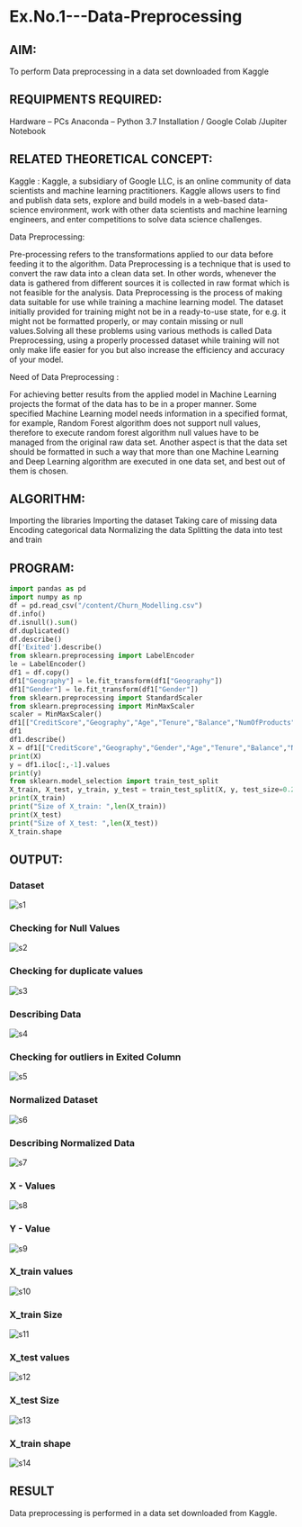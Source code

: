 # Ex.No.1---Data-Preprocessing
## AIM:

To perform Data preprocessing in a data set downloaded from Kaggle

## REQUIPMENTS REQUIRED:
Hardware – PCs
Anaconda – Python 3.7 Installation / Google Colab /Jupiter Notebook

## RELATED THEORETICAL CONCEPT:

Kaggle :
Kaggle, a subsidiary of Google LLC, is an online community of data scientists and machine learning practitioners. Kaggle allows users to find and publish data sets, explore and build models in a web-based data-science environment, work with other data scientists and machine learning engineers, and enter competitions to solve data science challenges.

Data Preprocessing:

Pre-processing refers to the transformations applied to our data before feeding it to the algorithm. Data Preprocessing is a technique that is used to convert the raw data into a clean data set. In other words, whenever the data is gathered from different sources it is collected in raw format which is not feasible for the analysis.
Data Preprocessing is the process of making data suitable for use while training a machine learning model. The dataset initially provided for training might not be in a ready-to-use state, for e.g. it might not be formatted properly, or may contain missing or null values.Solving all these problems using various methods is called Data Preprocessing, using a properly processed dataset while training will not only make life easier for you but also increase the efficiency and accuracy of your model.

Need of Data Preprocessing :

For achieving better results from the applied model in Machine Learning projects the format of the data has to be in a proper manner. Some specified Machine Learning model needs information in a specified format, for example, Random Forest algorithm does not support null values, therefore to execute random forest algorithm null values have to be managed from the original raw data set.
Another aspect is that the data set should be formatted in such a way that more than one Machine Learning and Deep Learning algorithm are executed in one data set, and best out of them is chosen.


## ALGORITHM:
Importing the libraries
Importing the dataset
Taking care of missing data
Encoding categorical data
Normalizing the data
Splitting the data into test and train

## PROGRAM:
```python
import pandas as pd
import numpy as np
df = pd.read_csv("/content/Churn_Modelling.csv")
df.info()
df.isnull().sum()
df.duplicated()
df.describe()
df['Exited'].describe()
from sklearn.preprocessing import LabelEncoder
le = LabelEncoder()
df1 = df.copy()
df1["Geography"] = le.fit_transform(df1["Geography"])
df1["Gender"] = le.fit_transform(df1["Gender"])
from sklearn.preprocessing import StandardScaler
from sklearn.preprocessing import MinMaxScaler
scaler = MinMaxScaler()
df1[["CreditScore","Geography","Age","Tenure","Balance","NumOfProducts","EstimatedSalary"]] = pd.DataFrame(scaler.fit_transform(df1[["CreditScore","Geography","Age","Tenure","Balance","NumOfProducts","EstimatedSalary"]]))
df1
df1.describe()
X = df1[["CreditScore","Geography","Gender","Age","Tenure","Balance","NumOfProducts","HasCrCard","IsActiveMember","EstimatedSalary"]].values
print(X)
y = df1.iloc[:,-1].values
print(y)
from sklearn.model_selection import train_test_split
X_train, X_test, y_train, y_test = train_test_split(X, y, test_size=0.2)
print(X_train)
print("Size of X_train: ",len(X_train))
print(X_test)
print("Size of X_test: ",len(X_test))
X_train.shape


```

## OUTPUT:
### Dataset
![s1](https://user-images.githubusercontent.com/113674204/191887944-59fbffdc-6651-42fb-92c3-00c6b2e0ed94.png)
### Checking for Null Values
![s2](https://user-images.githubusercontent.com/113674204/191889421-130b4434-abbf-4bfe-ba72-76ee78b0e0ec.png)
### Checking for duplicate values
![s3](https://user-images.githubusercontent.com/113674204/191889603-321c821d-c712-4db9-a618-df744cfd8c93.png)
### Describing Data
![s4](https://user-images.githubusercontent.com/113674204/191889726-3416435f-f4a3-4b9b-beeb-0a73b110108d.png)
### Checking for outliers in Exited Column
![s5](https://user-images.githubusercontent.com/113674204/191889863-91e37e9f-506a-4fc2-ba22-8f79556bdf2e.png)
### Normalized Dataset
![s6](https://user-images.githubusercontent.com/113674204/191890023-8173556f-78f6-4ab3-b49d-f657019637f9.png)
### Describing Normalized Data
![s7](https://user-images.githubusercontent.com/113674204/191890114-4133f44f-aa4d-4a4a-9bf4-2b38780a7cd0.png)
### X - Values
![s8](https://user-images.githubusercontent.com/113674204/191890233-a820a7e2-950b-417c-9321-876cac1ad005.png)
### Y - Value
![s9](https://user-images.githubusercontent.com/113674204/191890310-dcddf70f-8a71-442d-8fcc-bb1713f87763.png)
### X_train values
![s10](https://user-images.githubusercontent.com/113674204/191890378-27bb1453-8fe3-42ba-9784-85a7d68eac78.png)
### X_train Size
![s11](https://user-images.githubusercontent.com/113674204/191890456-1f4c4f42-60b0-45dc-b706-804316a05680.png)
### X_test values
![s12](https://user-images.githubusercontent.com/113674204/191890578-670b2bfd-73cb-4845-9162-9a18802bb52e.png)
### X_test Size
![s13](https://user-images.githubusercontent.com/113674204/191890651-c9c264ae-eb6c-4ecf-a92c-cfcd16991614.png)
### X_train shape
![s14](https://user-images.githubusercontent.com/113674204/191890731-75551863-4e25-4f0d-ad7b-54b922f7c9c7.png)





## RESULT
Data preprocessing is performed in a data set downloaded from Kaggle.
